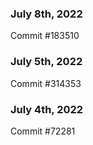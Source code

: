 ### July 8th, 2022

Commit #183510

### July 5th, 2022

Commit #314353


### July 4th, 2022

Commit #72281
